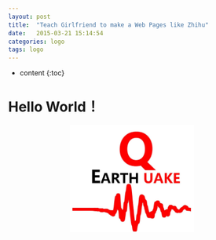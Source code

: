 ```yaml
---
layout: post
title:  "Teach Girlfriend to make a Web Pages like Zhihu"
date:   2015-03-21 15:14:54
categories: logo
tags: logo
---
```


* content
{:toc}

# Hello World！
<div align="center"> <img src="/picture/logo.png" width="50%">

